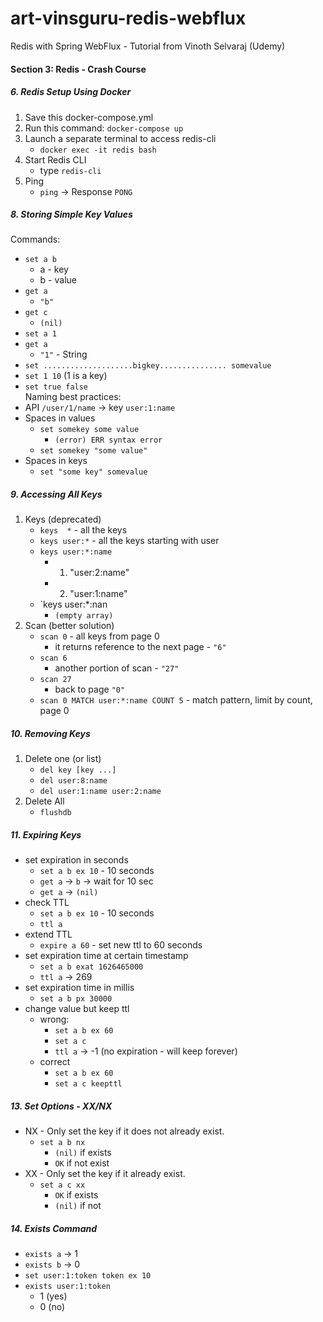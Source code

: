 # art-vinsguru-redis-webflux
Redis with Spring WebFlux - Tutorial from Vinoth Selvaraj (Udemy)

####  Section 3: Redis - Crash Course

#####  6. Redis Setup Using Docker

1.  Save this docker-compose.yml
2.  Run this command: `docker-compose up`
3.  Launch a separate terminal to access redis-cli
    -  `docker exec -it redis bash`
4.  Start Redis CLI
    -  type `redis-cli`
5.  Ping 
    -  `ping` -> Response `PONG`    

#####  8. Storing Simple Key Values

Commands:
-  `set a b`
    -  a - key
    -  b - value
-  `get a`
    -  `"b"`
-  `get c`
    -  `(nil)`
-  `set a 1`
-  `get a`
    -  `"1"` - String
-  `set ....................bigkey............... somevalue`
-  `set 1 10` (1 is a key)   
-  `set true false`             
Naming best practices:
-  API `/user/1/name` -> key `user:1:name`   
-  Spaces in values
    -  `set somekey some value`
        -  `(error) ERR syntax error`
    -  `set somekey "some value"`
-  Spaces in keys
    -  `set "some key" somevalue`    

#####  9. Accessing All Keys

1.  Keys (deprecated)
    -  `keys  *` - all the keys
    -  `keys user:*` - all the keys starting with user
    -  `keys user:*:name`
        -  1) "user:2:name"
        -  2) "user:1:name"
    -  `keys user:*:nan
        -  `(empty array)`
2.  Scan (better solution)
    -  `scan 0` - all keys from page 0
        -  it returns reference to the next page - `"6"`
    -  `scan 6`
        -  another portion of scan - `"27"`
    -  `scan 27`
        -  back to page `"0"`
    -  `scan 0 MATCH user:*:name COUNT 5` - match pattern, limit by count, page 0

#####  10. Removing Keys

1.  Delete one (or list)
    -  `del key [key ...]`
    -  `del user:8:name`
    -  `del user:1:name user:2:name`
2.  Delete All
    -  `flushdb`
    
#####  11. Expiring Keys

-  set expiration in seconds
    -  `set a b ex 10` - 10 seconds
    -  `get a` -> `b` -> wait for 10 sec
    -  `get a` -> `(nil)`
-  check TTL
    -  `set a b ex 10` - 10 seconds
    -  `ttl a`
-  extend TTL
    -  `expire a 60` - set new ttl to 60 seconds    
-  set expiration time at certain timestamp
    -  `set a b exat 1626465000`
    -  `ttl a` -> 269
-  set expiration time in millis
    -  `set a b px 30000`
-  change value but keep ttl
    -  wrong:
        -  `set a b ex 60`
        -  `set a c`
        -  `ttl a` -> -1 (no expiration - will keep forever)
    -  correct    
        -  `set a b ex 60`
        -  `set a c keepttl`                

#####  13. Set Options - XX/NX
    
-  NX - Only set the key if it does not already exist.
    -  `set a b nx`
        -  `(nil)` if exists
        -  `OK` if not exist
-  XX - Only set the key if it already exist.
    -  `set a c xx`
        -  `OK` if exists
        -  `(nil)` if not

#####  14. Exists Command

-  `exists a` -> 1    
-  `exists b` -> 0
-  `set user:1:token token ex 10`
-  `exists user:1:token`
    -  1 (yes)
    -  0 (no)    







    